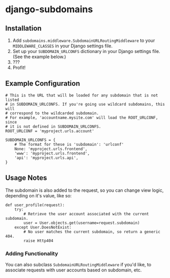 # django-subdomains

## Installation

1. Add `subdomains.middleware.SubdomainURLRoutingMiddleware` to your
`MIDDLEWARE_CLASSES` in your Django settings file.
2. Set up your `SUBDOMAIN_URLCONFS` dictionary in your Django settings file.
(See the example below.)
3. ???
4. Profit!

## Example Configuration

    # This is the URL that will be loaded for any subdomain that is not listed
    # in SUBDOMAIN_URLCONFS. If you're going use wildcard subdomains, this will
    # correspond to the wildcarded subdomain. 
    # For example, 'accountname.mysite.com' will load the ROOT_URLCONF, since 
    # it is not defined in SUBDOMAIN_URLCONFS.
    ROOT_URLCONF = 'myproject.urls.account'
    
    SUBDOMAIN_URLCONFS = {
        # The format for these is 'subdomain': 'urlconf'
        None: 'myproject.urls.frontend',
        'www': 'myproject.urls.frontend',
        'api': 'myproject.urls.api',
    }

## Usage Notes

The subdomain is also added to the request, so you can change view logic, 
depending on it's value, like so:

    def user_profile(request):
        try:
            # Retrieve the user account associated with the current subdomain.
            user = User.objects.get(username=request.subdomain)
        except User.DoesNotExist:
            # No user matches the current subdomain, so return a generic 404.
            raise Http404

### Adding Functionality

You can also subclass `SubdomainURLRoutingMiddleware` if you'd like, to 
associate requests with user accounts based on subdomain, etc.